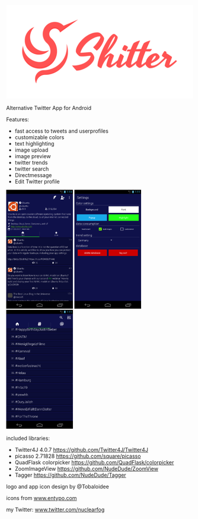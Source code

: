 <p align="center"><img src="/logo/logotype-horizontal.png"></p>


Alternative Twitter App for Android

Features:
- fast access to tweets and userprofiles
- customizable colors
- text highlighting
- image upload
- image preview
- twitter trends
- twitter search
- Directmessage
- Edit Twitter profile


<img src="/screenshots/shitter_1.png" width="180" height="320"/> <img src="/screenshots/shitter_2.png" width="180" height="320"/> <img src="/screenshots/shitter_3.png" width="180" height="320"/>


included libraries:
- Twitter4J 4.0.7 https://github.com/Twitter4J/Twitter4J
- picasso 2.71828 https://github.com/square/picasso
- QuadFlask colorpicker https://github.com/QuadFlask/colorpicker
- ZoomImageView https://github.com/NudeDude/ZoomView
- Tagger https://github.com/NudeDude/Tagger


logo and app icon design by @Tobaloidee

icons from www.entypo.com

my Twitter: www.twitter.com/nuclearfog
